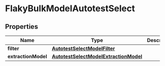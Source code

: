 

# FlakyBulkModelAutotestSelect


## Properties

| Name | Type | Description | Notes |
|------------ | ------------- | ------------- | -------------|
|**filter** | [**AutotestSelectModelFilter**](AutotestSelectModelFilter.md) |  |  |
|**extractionModel** | [**AutotestSelectModelExtractionModel**](AutotestSelectModelExtractionModel.md) |  |  |



